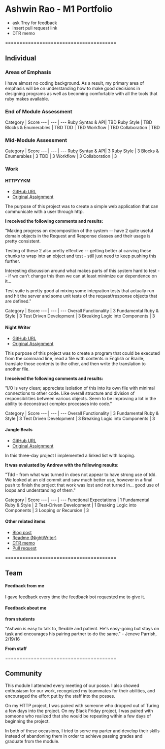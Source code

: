 # Ashwin Rao - M1 Portfolio

- ask Troy for feedback
- insert pull request link
- DTR memo

=======================================

## Individual

### Areas of Emphasis

I have almost no coding background. As a result, my primary area of emphasis will be on understanding how to make good decisions in designing programs as well as becoming comfortable with all the tools that ruby makes available.

### End of Module Assessment

Category | Score
--- | --- | ---
Ruby Syntax & API| TBD
Ruby Style | TBD
Blocks & Enumerables | TBD
TDD | TBD
Workflow | TBD
Collaboration | TBD

### Mid-Module Assessment

Category | Score
--- | --- | ---
Ruby Syntax & API| 3
Ruby Style | 3
Blocks & Enumerables | 3
TDD | 3
Workflow | 3
Collaboration | 3

### Work

#### HTTPYYKM

* [GitHub URL](https://github.com/emblou2/http_yeah_you_know_me)
* [Original Assignment](https://github.com/turingschool/curriculum/blob/master/source/projects/http_yeah_you_know_me.markdown)

The purpose of this project was to create a simple web application that can communicate with a user through http.

**I received the following comments and results:**

"Making progress on decomposition of the system -- have 2 quite useful domain objects in the Request and Response classes and their usage is pretty consistent.

Testing of these 2 also pretty effective -- getting better at carving these chunks to wrap into an object and test - still just need to keep pushing this further.

Interesting discussion around what makes parts of this system hard to test -- if we can't change this then we can at least minimize our dependence on it...

Test suite is pretty good at mixing some integration tests that actually run and hit the server and some unit tests of the request/response objects that are defined."


Category | Score
--- | --- | ---
Overall Functionality | 3
Fundamental Ruby & Style | 3
Test Driven Development | 3
Breaking Logic into Components | 3

#### Night Writer

* [GitHub URL](https://github.com/theonlyrao/hw/tree/master/night_writer)
* [Original Assignment](https://github.com/turingschool/curriculum/blob/master/source/projects/night_writer.markdown)

This purpose of this project was to create a program that could be executed from the command line, read a file with contents in English or Braille, translate those contents to the other, and then write the translation to another file.

**I received the following comments and results:**

"I/O is very clean; appreciate isolation of this into its own file with minimal connections to other code. Like overall structure and division of responsibilities between various objects. Seem to be improving a lot in the ability to deconstruct complex processes into code."

Category | Score
--- | --- | ---
Overall Functionality | 3
Fundamental Ruby & Style | 3
Test Driven Development | 3
Breaking Logic into Components | 3

#### Jungle Beats

* [GitHub URL](https://github.com/theonlyrao/hw/tree/master/jungle_beats)
* [Original Assignment](https://github.com/turingschool/curriculum/blob/master/source/projects/jungle_beat.markdown)

In this three-day project I implemented a linked list with looping.

**It was evaluated by Andrew with the following results:**

"Tdd - from what was turned in does not appear to have strong use of tdd. We looked at an old commit and saw much better use, however in a final push to finish the project that work was lost and not turned in... good use of loops and understanding of them."

Category | Score
--- | --- | ---
Functional Expectations | 1
Fundamental Ruby & Style | 2
Test-Driven Development | 1
Breaking Logic into Components | 3
Looping *or* Recursion | 3

#### Other related items

* [Blog post](http://theonlyrao.com/2016/02/27/ways-of-thinking/)
* [Readme (NightWriter)](https://github.com/theonlyrao/hw/tree/master/night_writer)
* [DTR memo](BlackThursday)
* [Pull request]()

=======================================

## Team

#### Feedback from me

I gave feedback every time the feedback bot requested me to give it.

#### Feedback about me
**from students**

"Ashwin is easy to talk to, flexible and patient. He's easy-going but stays on task and encourages his pairing partner to do the same." - Jeneve Parrish, 2/19/16

**From staff**

=======================================

## Community

This module I attended every meeting of our posse. I also showed enthusiasm for our work, recognized my teammates for their abilities, and encouraged the effort put by the staff into the posses.

On my HTTP project, I was paired with someone who dropped out of Turing a few days into the project. On my Black Friday project, I was paired with someone who realized that she would be repeating within a few days of beginning the project.

In both of these occasions, I tried to serve my parter and develop their skills instead of abandoning them in order to achieve passing grades and graduate from the module.
